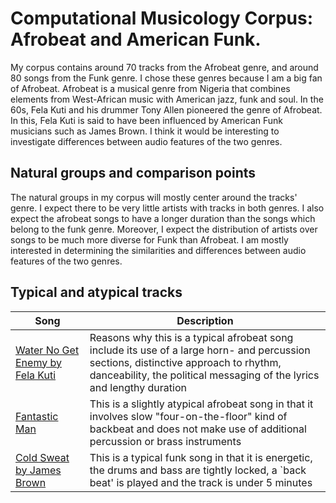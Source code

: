 # Computational Musicology Corpus: Afrobeat and American Funk.

My corpus contains around 70 tracks from the Afrobeat genre, and around 80 songs from the Funk genre. I chose these genres because I am a big fan of Afrobeat. Afrobeat is a musical genre from Nigeria that combines elements from West-African music with American jazz, funk and soul. In the 60s, Fela Kuti and his drummer Tony Allen pioneered the genre of Afrobeat. In this, Fela Kuti is said to have been influenced by American Funk musicians such as James Brown. I think it would be interesting to investigate differences between audio features of the two genres.

## Natural groups and comparison points
The natural groups in my corpus will mostly center around the tracks' genre. I expect there to be very little artists with tracks in both genres. I also expect the afrobeat songs to have a longer duration than the songs which belong to the funk genre. Moreover, I expect the distribution of artists over songs to be much more diverse for Funk than Afrobeat. I am mostly interested in determining the similarities and differences between audio features of the two genres.

## Typical and atypical tracks
| Song | Description | 
| ---- | ----------- |
| [Water No Get Enemy by Fela Kuti](https://open.spotify.com/track/4fGbjbqR2psf6zgwwBPecd?si=1112f233adaa4a32) | Reasons why this is a typical afrobeat song include its use of a large horn- and percussion sections, distinctive approach to rhythm, danceability, the political messaging of the lyrics and lengthy duration |
| [Fantastic Man](https://open.spotify.com/track/6lhyua0TZx9riFHAfliJlc?si=9c65e2361d22416a) | This is a slightly atypical afrobeat song in that it involves slow "four-on-the-floor" kind of backbeat and does not make use of additional percussion or brass instruments |
| [Cold Sweat by James Brown](https://open.spotify.com/track/3GWM2gYAWWBrrh1h9F8DEc?si=c9f378bf74514174) | This is a typical funk song in that it is energetic, the drums and bass are tightly locked, a `back beat' is played and the track is under 5 minutes |

